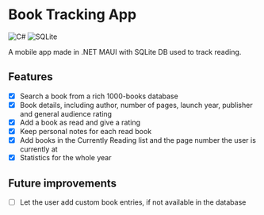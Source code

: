 # Book Tracking App
![C#](https://img.shields.io/badge/-C%23-239120?style=flat-square&logo=c-sharp)
![SQLite](https://img.shields.io/badge/-SQLite-003B57?style=flat-square&logo=sqlite)

A mobile app made in .NET MAUI with SQLite DB used to track reading.

## Features

- [x] Search a book from a rich 1000-books database
- [x] Book details, including author, number of pages, launch year, publisher and general audience rating
- [x] Add a book as read and give a rating
- [x] Keep personal notes for each read book
- [x] Add books in the Currently Reading list and the page number the user is currently at
- [x] Statistics for the whole year

## Future improvements
- [ ] Let the user add custom book entries, if not available in the database
